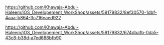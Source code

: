 https://github.com/Khawaja-Abdul-Haleem/iOS_Developement_WorkShop/assets/59179832/8ef30570-1dbf-4aaa-b864-3c716eaed922

https://github.com/Khawaja-Abdul-Haleem/iOS_Developement_WorkShop/assets/59179832/674dba1b-0da5-43c8-b38d-a7ed688bfb90


